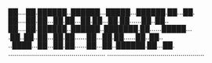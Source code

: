 
██....██.██████..██████...█████...██████.██...██.
██....██.██...██.██...██.██...██.██......██..██..
██....██.██████..██████..███████.██......█████...
.██..██..██...██.██......██...██.██......██..██..
..████...██...██.██......██...██..██████.██...██.
.................................................
.................................................
